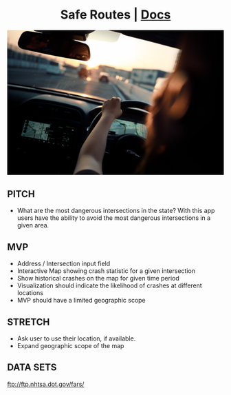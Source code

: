 <h1 align="center">Safe Routes | <a href="">Docs</a></h1>


![alt text](https://github.com/Build-Week-Safe-Routes-2/Objective-and-Assets/blob/master/images/takahiro-taguchi-_SKIDRiIEtk-unsplash.jpg "Logo Title Text 1")

## PITCH

- What are the most dangerous intersections in the state? With this app users have the ability to avoid the most dangerous intersections in a given area.

## MVP

- Address / Intersection input field
- Interactive Map showing crash statistic for a given intersection
- Show historical crashes on the map for given time period
- Visualization should indicate the likelihood of crashes at different locations
- MVP should have a limited geographic scope

## STRETCH

- Ask user to use their location, if available.
- Expand geographic scope of the map

## DATA SETS

ftp://ftp.nhtsa.dot.gov/fars/
